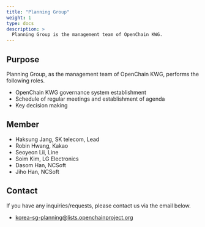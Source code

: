 ```yaml
---
title: "Planning Group"
weight: 1
type: docs
description: >
  Planning Group is the management team of OpenChain KWG.
---
```


## Purpose

Planning Group, as the management team of OpenChain KWG, performs the following roles.

* OpenChain KWG governance system establishment
* Schedule of regular meetings and establishment of agenda
* Key decision making

## Member

* Haksung Jang, SK telecom, Lead
* Robin Hwang, Kakao
* Seoyeon Lii, Line
* Soim Kim, LG Electronics
* Dasom Han, NCSoft
* Jiho Han, NCSoft

## Contact

If you have any inquiries/requests, please contact us via the email below.

* korea-sg-planning@lists.openchainproject.org
